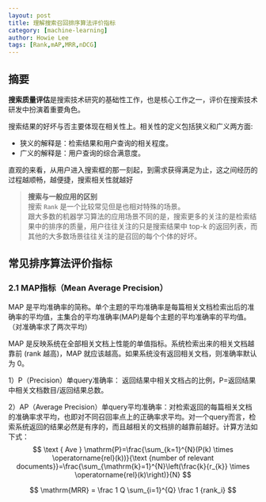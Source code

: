 ```yaml
---
layout: post
title: 理解搜索召回排序算法评价指标
category: [machine-learning]
author: Howie Lee
tags: [Rank,mAP,MRR,nDCG]
---
```


## 摘要
**搜索质量评估**是搜索技术研究的基础性工作，也是核心工作之一，评价在搜索技术研发中扮演着重要角色。

搜索结果的好坏与否主要体现在相关性上。相关性的定义包括狭义和广义两方面:

* 狭义的解释是：检索结果和用户查询的相关程度。
* 广义的解释是：用户查询的综合满意度。

直观的来看，从用户进入搜索框的那一刻起，到需求获得满足为止，这之间经历的过程越顺畅，越便捷，搜索相关性就越好

> **搜索与一般应用的区别**  
> 搜索 `Rank` 是一个比较常见但是也相对特殊的场景。  
> 跟大多数的机器学习算法的应用场景不同的是，搜索更多的关注的是检索结果中的排序的质量，用户往往关注的只是搜索结果中 top-k 的返回列表，而其他的大多数场景往往关注的是召回的每个个体的好坏。

## 常见排序算法评价指标

### 2.1 MAP指标（Mean Average Precision）
MAP 是平均准确率的简称。单个主题的平均准确率是每篇相关文档检索出后的准确率的平均值，主集合的平均准确率(MAP)是每个主题的平均准确率的平均值。（对准确率求了两次平均）

MAP 是反映系统在全部相关文档上性能的单值指标。系统检索出来的相关文档越靠前 (rank 越高)，MAP 就应该越高。如果系统没有返回相关文档，则准确率默认为 0。

1）P（Precision）单query准确率： 返回结果中相关文档占的比例，P=返回结果中相关文档数目/返回结果总数。

2）AP（Average Precision）单query平均准确率：对检索返回的每篇相关文档的准确率求平均，也即对不同召回率点上的正确率求平均。对一个query而言，检索系统返回的结果必然是有序的，而且越相关的文档排的越靠前越好。计算方法如下式：  
$$
\text { Ave } \mathrm{P}=\frac{\sum_{k=1}^{N}(P(k) \times \operatorname{rel}(k))}{\text {number of relevant documents}}=\frac{\sum_{\mathrm{k}=1}^{N}\left(\frac{k}{r_{k}} \times \operatorname{rel}(k)\right)}{N}
$$


$$
\mathrm{MRR} = \frac 1 Q \sum_{i=1}^{Q} \frac 1 {rank_i}
$$